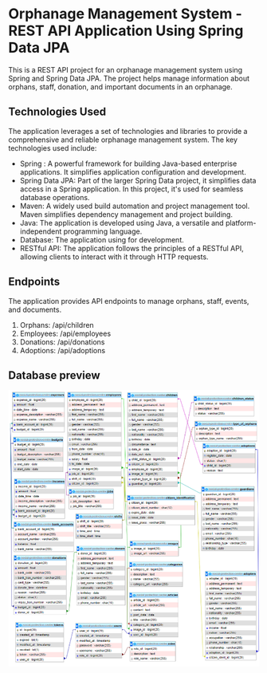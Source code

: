 # Orphanage Management System - REST API Application Using Spring Data JPA
This is a REST API project for an orphanage management system using Spring and Spring Data JPA. The project helps manage information about orphans, staff, donation, and important documents in an orphanage.

## Technologies Used
The application leverages a set of technologies and libraries to provide a comprehensive and reliable orphanage management system. The key technologies used include:
- Spring : A powerful framework for building Java-based enterprise applications. It simplifies application configuration and development.
- Spring Data JPA: Part of the larger Spring Data project, it simplifies data access in a Spring application. In this project, it's used for seamless database operations.
- Maven: A widely used build automation and project management tool. Maven simplifies dependency management and project building.
- Java: The application is developed using Java, a versatile and platform-independent programming language.
- Database: The application using for development.
- RESTful API: The application follows the principles of a RESTful API, allowing clients to interact with it through HTTP requests.

## Endpoints
The application provides API endpoints to manage orphans, staff, events, and documents.
1. Orphans: /api/children
2. Employees: /api/employees
3. Donations: /api/donations
4. Adoptions: /api/adoptions

## Database preview
![Screenshot](https://github.com/Nbtrien/social-protection-center-api/blob/master/uploads/s1.png)
